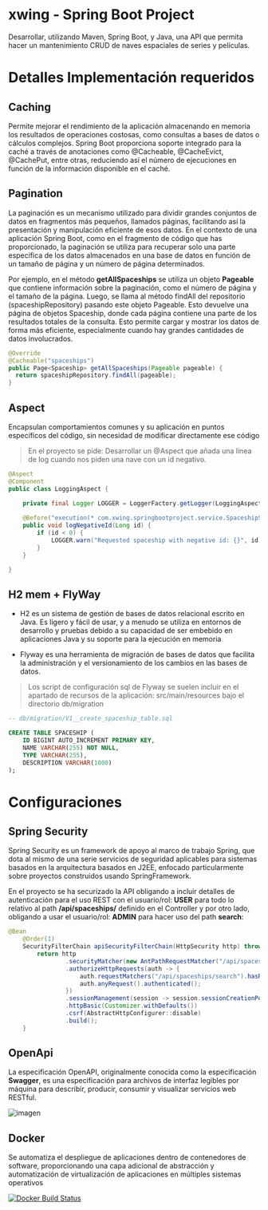 # xwing - Spring Boot Project

Desarrollar, utilizando Maven, Spring Boot, y Java, una API que permita hacer un mantenimiento CRUD de naves espaciales de series y películas.


# Detalles Implementación requeridos

## Caching
Permite mejorar el rendimiento de la aplicación almacenando en memoria los resultados de operaciones costosas, como consultas a bases de datos o cálculos complejos. Spring Boot proporciona soporte integrado para la caché a través de anotaciones como @Cacheable, @CacheEvict, @CachePut, entre otras, reduciendo así el número de ejecuciones en función de la información disponible en el caché.

## Pagination
La paginación es un mecanismo utilizado para dividir grandes conjuntos de datos en fragmentos más pequeños, llamados páginas, facilitando así la presentación y manipulación eficiente de esos datos. En el contexto de una aplicación Spring Boot, como en el fragmento de código que has proporcionado, la paginación se utiliza para recuperar solo una parte específica de los datos almacenados en una base de datos en función de un tamaño de página y un número de página determinados.

Por ejemplo, en el método **getAllSpaceships** se utiliza un objeto **Pageable** que contiene información sobre la paginación, como el número de página y el tamaño de la página. Luego, se llama al método findAll del repositorio (spaceshipRepository) pasando este objeto Pageable. Esto devuelve una página de objetos Spaceship, donde cada página contiene una parte de los resultados totales de la consulta. Esto permite cargar y mostrar los datos de forma más eficiente, especialmente cuando hay grandes cantidades de datos involucrados.


```java
@Override
@Cacheable("spaceships")
public Page<Spaceship> getAllSpaceships(Pageable pageable) {
  return spaceshipRepository.findAll(pageable);
}
```


## Aspect
Encapsulan comportamientos comunes y su aplicación en puntos específicos del código, sin necesidad de modificar directamente ese código

> En el proyecto se pide: Desarrollar un @Aspect que añada una línea de log cuando nos piden una nave con un id negativo.

```java
@Aspect
@Component
public class LoggingAspect {
	
    private final Logger LOGGER = LoggerFactory.getLogger(LoggingAspect.class);

    @Before("execution(* com.xwing.springbootproject.service.SpaceshipService.getSpaceshipById(..)) && args(id)")
    public void logNegativeId(Long id) {
        if (id < 0) {
        	LOGGER.warn("Requested spaceship with negative id: {}", id);
        }
    }

}
```


## H2 mem + FlyWay
- H2 es un sistema de gestión de bases de datos relacional escrito en Java. Es ligero y fácil de usar, y a menudo se utiliza en entornos de desarrollo y pruebas debido a su capacidad de ser embebido en aplicaciones Java y su soporte para la ejecución en memoria

- Flyway es una herramienta de migración de bases de datos que facilita la administración y el versionamiento de los cambios en las bases de datos.
> Los script de configuración sql de Flyway se suelen incluir en el apartado de recursos de la aplicación: src/main/resources bajo el directorio db/migration

```sql
-- db/migration/V1__create_spaceship_table.sql

CREATE TABLE SPACESHIP (
    ID BIGINT AUTO_INCREMENT PRIMARY KEY,
    NAME VARCHAR(255) NOT NULL,
    TYPE VARCHAR(255),
    DESCRIPTION VARCHAR(1000)
);
```

# Configuraciones

## Spring Security
Spring Security es un framework de apoyo al marco de trabajo Spring, que dota al mismo de una serie servicios de seguridad aplicables para sistemas basados en la arquitectura basados en J2EE, enfocado particularmente sobre proyectos construidos usando SpringFramework.

En el proyecto se ha securizado la API obligando a incluir detalles de autenticación para el uso REST con el usuario/rol: **USER** para todo lo relativo al path **/api/spaceships/** definido en el Controller y por otro lado, obligando a usar el usuario/rol: **ADMIN** para hacer uso del path **search**:

```java
@Bean
	@Order(1)
	SecurityFilterChain apiSecurityFilterChain(HttpSecurity http) throws Exception {
		return http
				.securityMatcher(new AntPathRequestMatcher("/api/spaceships/**"))
				.authorizeHttpRequests(auth -> {
					auth.requestMatchers("/api/spaceships/search").hasRole("ADMIN");
					auth.anyRequest().authenticated();
				})
				.sessionManagement(session -> session.sessionCreationPolicy(SessionCreationPolicy.STATELESS))
				.httpBasic(Customizer.withDefaults())
				.csrf(AbstractHttpConfigurer::disable)
				.build();
	}
```

## OpenApi
La especificación OpenAPI, originalmente conocida como la especificación **Swagger**, es una especificación para archivos de interfaz legibles por máquina para describir, producir, consumir y visualizar servicios web RESTful.​

![imagen](https://github.com/nachobit/xwing/assets/11391616/8582aa83-ee9b-4980-82c6-e5a3edde7239)


## Docker
Se automatiza el despliegue de aplicaciones dentro de contenedores de software, proporcionando una capa adicional de abstracción y automatización de virtualización de aplicaciones en múltiples sistemas operativos

[![Docker Build Status](https://img.shields.io/docker/build/nachobit/xwing-image:v2)](https://hub.docker.com/layers/nachobit/xwing-image/v2/images/sha256:26080c8fbeb39c11c6b40bd9757a2c56ff3966429b95c7becf7ac728bb3739c5?uuid=F96D3504-8498-494C-A383-10693413FE1C)
